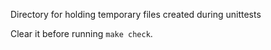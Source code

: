 Directory for holding temporary files created during unittests

Clear it before running `make check`.

